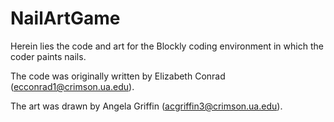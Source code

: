 # NailArtGame
Herein lies the code and art for the Blockly coding environment in which the coder paints nails.

The code was originally written by Elizabeth Conrad (ecconrad1@crimson.ua.edu).

The art was drawn by Angela Griffin (acgriffin3@crimson.ua.edu).
